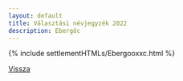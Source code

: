 ```yaml
---
layout: default
title: Választási névjegyzék 2022
description: Ebergőc
---
```


{% include settlementHTMLs/Ebergooxxc.html %}

[Vissza](./)
